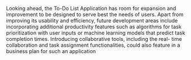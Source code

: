 Looking ahead, the To-Do List Application has room for expansion and improvement to be designed to serve best the needs of users. Apart from improving its usability and efficiency, future development areas include incorporating additional productivity features such as algorithms for task prioritization with user inputs or machine learning models that predict task completion times. Introducing collaborative tools, including the real- time collaboration and task assignment functionalities, could also feature in a business plan for such an application
